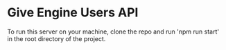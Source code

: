 # Give Engine Users API
To run this server on your machine, clone the repo and run 'npm run start' in the root directory of the project.
